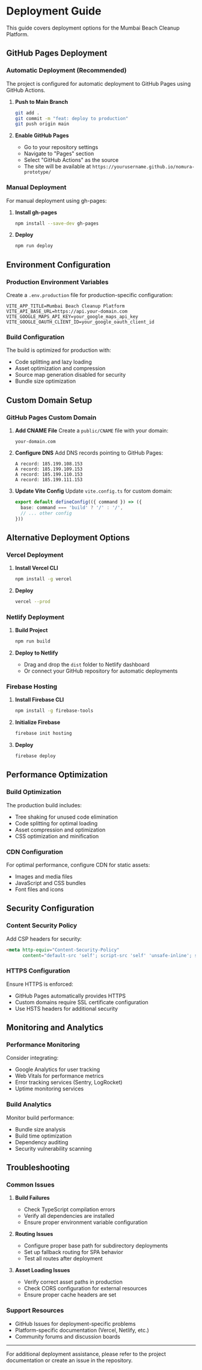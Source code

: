 # Deployment Guide

This guide covers deployment options for the Mumbai Beach Cleanup Platform.

## GitHub Pages Deployment

### Automatic Deployment (Recommended)

The project is configured for automatic deployment to GitHub Pages using GitHub Actions.

1. **Push to Main Branch**
   ```bash
   git add .
   git commit -m "feat: deploy to production"
   git push origin main
   ```

2. **Enable GitHub Pages**
   - Go to your repository settings
   - Navigate to "Pages" section
   - Select "GitHub Actions" as the source
   - The site will be available at `https://yourusername.github.io/nomura-prototype/`

### Manual Deployment

For manual deployment using gh-pages:

1. **Install gh-pages**
   ```bash
   npm install --save-dev gh-pages
   ```

2. **Deploy**
   ```bash
   npm run deploy
   ```

## Environment Configuration

### Production Environment Variables

Create a `.env.production` file for production-specific configuration:

```env
VITE_APP_TITLE=Mumbai Beach Cleanup Platform
VITE_API_BASE_URL=https://api.your-domain.com
VITE_GOOGLE_MAPS_API_KEY=your_google_maps_api_key
VITE_GOOGLE_OAUTH_CLIENT_ID=your_google_oauth_client_id
```

### Build Configuration

The build is optimized for production with:
- Code splitting and lazy loading
- Asset optimization and compression
- Source map generation disabled for security
- Bundle size optimization

## Custom Domain Setup

### GitHub Pages Custom Domain

1. **Add CNAME File**
   Create a `public/CNAME` file with your domain:
   ```
   your-domain.com
   ```

2. **Configure DNS**
   Add DNS records pointing to GitHub Pages:
   ```
   A record: 185.199.108.153
   A record: 185.199.109.153
   A record: 185.199.110.153
   A record: 185.199.111.153
   ```

3. **Update Vite Config**
   Update `vite.config.ts` for custom domain:
   ```typescript
   export default defineConfig(({ command }) => ({
     base: command === 'build' ? '/' : '/',
     // ... other config
   }))
   ```

## Alternative Deployment Options

### Vercel Deployment

1. **Install Vercel CLI**
   ```bash
   npm install -g vercel
   ```

2. **Deploy**
   ```bash
   vercel --prod
   ```

### Netlify Deployment

1. **Build Project**
   ```bash
   npm run build
   ```

2. **Deploy to Netlify**
   - Drag and drop the `dist` folder to Netlify dashboard
   - Or connect your GitHub repository for automatic deployments

### Firebase Hosting

1. **Install Firebase CLI**
   ```bash
   npm install -g firebase-tools
   ```

2. **Initialize Firebase**
   ```bash
   firebase init hosting
   ```

3. **Deploy**
   ```bash
   firebase deploy
   ```

## Performance Optimization

### Build Optimization

The production build includes:
- Tree shaking for unused code elimination
- Code splitting for optimal loading
- Asset compression and optimization
- CSS optimization and minification

### CDN Configuration

For optimal performance, configure CDN for static assets:
- Images and media files
- JavaScript and CSS bundles
- Font files and icons

## Security Configuration

### Content Security Policy

Add CSP headers for security:
```html
<meta http-equiv="Content-Security-Policy" 
      content="default-src 'self'; script-src 'self' 'unsafe-inline'; style-src 'self' 'unsafe-inline';">
```

### HTTPS Configuration

Ensure HTTPS is enforced:
- GitHub Pages automatically provides HTTPS
- Custom domains require SSL certificate configuration
- Use HSTS headers for additional security

## Monitoring and Analytics

### Performance Monitoring

Consider integrating:
- Google Analytics for user tracking
- Web Vitals for performance metrics
- Error tracking services (Sentry, LogRocket)
- Uptime monitoring services

### Build Analytics

Monitor build performance:
- Bundle size analysis
- Build time optimization
- Dependency auditing
- Security vulnerability scanning

## Troubleshooting

### Common Issues

1. **Build Failures**
   - Check TypeScript compilation errors
   - Verify all dependencies are installed
   - Ensure proper environment variable configuration

2. **Routing Issues**
   - Configure proper base path for subdirectory deployments
   - Set up fallback routing for SPA behavior
   - Test all routes after deployment

3. **Asset Loading Issues**
   - Verify correct asset paths in production
   - Check CORS configuration for external resources
   - Ensure proper cache headers are set

### Support Resources

- GitHub Issues for deployment-specific problems
- Platform-specific documentation (Vercel, Netlify, etc.)
- Community forums and discussion boards

---

For additional deployment assistance, please refer to the project documentation or create an issue in the repository.
